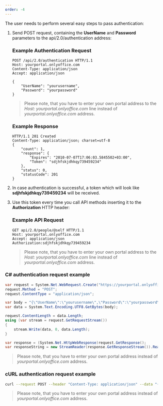 ```yaml
---
order: -4
---
```


The user needs to perform several easy steps to pass authentication:

1. Send POST request, containing the **UserName** and **Password** parameters to the api/2.0/authentication address:

   ### Example Authentication Request

   ``` http
   POST /api/2.0/authentication HTTP/1.1
   Host: yourportal.onlyoffice.com
   Content-Type: application/json
   Accept: application/json

   {
       "UserName": "yourusername",
       "Password": "yourpassword"
   }
   ```

   > Please note, that you have to enter your own portal address to the *Host: yourportal.onlyoffice.com* line instead of *yourportal.onlyoffice.com* address.

   ### Example Response

   ``` http
   HTTP/1.1 201 Created
   Content-Type: application/json; charset=utf-8
   {
       "count": 1,
       "response": {
           "Expires": "2010-07-07T17:06:03.5845502+03:00",
           "Token": "sdjhfskjdhkqy739459234"
       },
       "status": 0,
       "statusCode": 201
   }
   ```

2. In case authentication is successful, a token which will look like **sdjhfskjdhkqy739459234** will be received.

3. Use this token every time you call API methods inserting it to the **Authorization** HTTP header:

   ### Example API Request

   ``` http
   GET api/2.0/people/@self HTTP/1.1
   Host: yourportal.onlyoffice.com
   Accept: application/json
   Authorization:sdjhfskjdhkqy739459234
   ```

   > Please note, that you have to enter your own portal address to the *Host: yourportal.onlyoffice.com* line instead of *yourportal.onlyoffice.com* address.

### C# authentication request example

``` csharp
var request = System.Net.WebRequest.Create("https://yourportal.onlyoffice.com/api/2.0/authentication");
request.Method = "POST";
request.ContentType = "application/json";

var body = "{\"UserName\":\"yourusername\",\"Password\":\"yourpassword\"}";
var data = System.Text.Encoding.UTF8.GetBytes(body);

request.ContentLength = data.Length;
using (var stream = request.GetRequestStream())
{
    stream.Write(data, 0, data.Length);
}

var response = (System.Net.HttpWebResponse)request.GetResponse();
var responseString = new StreamReader(response.GetResponseStream()).ReadToEnd();
```

> Please note, that you have to enter your own portal address instead of *yourportal.onlyoffice.com* address.

### cURL authentication request example

``` bash
curl --request POST --header "Content-Type: application/json" --data "{\"UserName\":\"yourusername\",\"Password\":\"yourpassword\"}" "https://yourportal.onlyoffice.com/api/2.0/authentication"
```

> Please note, that you have to enter your own portal address instead of *yourportal.onlyoffice.com* address.
